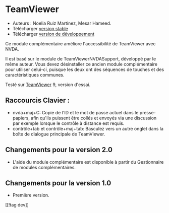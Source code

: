 # TeamViewer #

*	Auteurs : Noelia Ruiz Martínez, Mesar Hameed.
*	Télécharger [version stable][1]
*	Télécharger [version de développement][2]

Ce module complémentaire améliore l'accessibilité de TeamViewer avec NVDA.

Il est basé sur le module de TeamViewerNVDASupport, développé par le même
auteur. Vous devez désinstaller ce ancien module complémentaire pour
utiliser celui-ci, puisque les deux ont des séquences de touches et des
caractéristiques communes.

Testé sur [TeamViewer][3] 9, version d'essai.

## Raccourcis Clavier : ##

*	nvda+maj+C: Copie de l'ID et le mot de passe actuel dans le
  presse-papiers, afin qu'ils puissent être collés et envoyés via une
  discussion par exemple lorsque le contrôle à distance est requis.
*	contrôle+tab et contrôle+maj+tab: Basculez vers un autre onglet dans la
  boîte de dialogue principale de TeamViewer.

## Changements pour la version 2.0 ##
*	 L'aide du module complémentaire est disponible à partir du Gestionnaire
   de modules complémentaires.

## Changements pour la version 1.0 ##
*	 Première version.

[[!tag dev]]

[1]: https://addons.nvda-project.org/files/get.php?file=tv

[2]: https://addons.nvda-project.org/files/get.php?file=tv-dev

[3]: https://www.teamviewer.com
